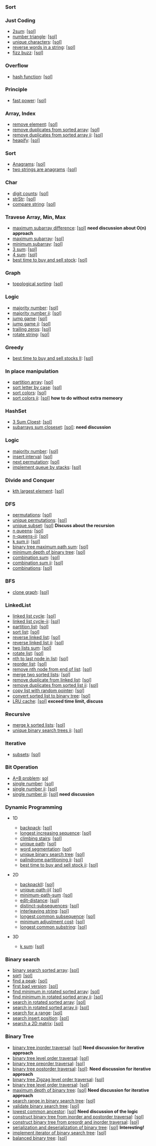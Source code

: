 ### Sort

### Just Coding
- [2sum](http://lintcode.com/en/problem/2-sum/): [[sol]](./code/2-sum.java)
- [number triangle](http://lintcode.com/en/problem/number-triangle/): [[sol]](./code/number-triangle.java)
- [unique characters](http://lintcode.com/en/problem/unique-characters/): [[sol]](./code/unique-chracters.java)
- [reverse words in a string](http://lintcode.com/en/problem/reverse-words-in-a-string/): [[sol]](./code/reverse-words-in-a-string.java)
- [fizz buzz](http://lintcode.com/en/problem/fizz-buzz/): [[sol]](./code/fizz-buzz.java)

### Overflow
- [hash function](http://lintcode.com/en/problem/hash-function/): [[sol]](./code/hash-function.java)

### Principle
- [fast power](http://lintcode.com/en/problem/fast-power/): [[sol]](./code/fast-power.java)

### Array, Index
- [remove element](http://lintcode.com/en/problem/remove-element/): [[sol]](./code/remove-element.java)
- [remove duplicates from sorted array](http://lintcode.com/en/problem/remove-duplicates-from-sorted-array/): [[sol]](./code/remove-duplicates-from-sorted-array.java)
- [remove duplicates from sorted array ii](http://lintcode.com/en/problem/remove-duplicates-from-sorted-array-ii/): [[sol]](./code/remove-duplicates-from-sorted-array-ii.java)
- [heapify](http://lintcode.com/en/problem/heapify/): [[sol]](./code/heapify.java)


### Sort
- [Anagrams](http://lintcode.com/en/problem/anagrams/): [[sol]](./code/anagrams.java)
- [two strings are anagrams](http://lintcode.com/en/problem/two-strings-are-anagrams/) :[[sol]](./code/two-strings-are-anagrams.java)

### Char
- [digit counts](http://lintcode.com/en/problem/digit-counts/): [[sol]](./code/digit-counts.java)
- [strStr](http://lintcode.com/en/problem/strstr/): [[sol]](./code/strStr.java)
- [compare string](http://lintcode.com/en/problem/compare-strings/): [[sol]](./code/compare-string.java)



### Travese Array, Min, Max
- [maximum subarray difference](http://lintcode.com/en/problem/maximum-subarray-difference/): [[sol]](./code/maximum-subarray-difference.java) **need discussion about O(n) approach**
- [maximum subarray](http://lintcode.com/en/problem/maximum-subarray/): [[sol]](./code/maximum-subarray.java)
- [minimum subarray](http://lintcode.com/en/problem/minimum-subarray/): [[sol]](./code/minimum-subarray.java)
- [3 sum](http://lintcode.com/en/problem/3-sum/#): [[sol]](./code/3sum.java)
- [4 sum](http://lintcode.com/en/problem/4-sum/): [[sol]](./code/4sum.java)
- [best time to buy and sell stock](http://lintcode.com/en/problem/best-time-to-buy-and-sell-stock/): [[sol]](./code/best-time-to-buy-and-sell-stock.java)

### Graph
- [topological sorting](http://lintcode.com/en/problem/topological-sorting/#): [[sol]](./code/topological-sorting.java)

### Logic
- [majority number](http://lintcode.com/en/problem/single-number/): [[sol]](./code/majority-number.java)
- [majority number ii](http://lintcode.com/en/problem/majority-number-ii/): [[sol]](./code/majority-number-ii.java)
- [jump game](http://lintcode.com/en/problem/jump-game/): [[sol]](./code/jump-game.java)
- [jump game ii](http://lintcode.com/en/problem/jump-game-ii/): [[sol]](./code/jump-game-ii.java)
- [trailing zeros](http://lintcode.com/en/problem/trailing-zeros/): [[sol]](./code/trailing-zeros.java)
- [rotate string](http://lintcode.com/en/problem/rotate-string/): [[sol]](./code/rotate-string.java)

### Greedy
- [best time to buy and sell stocks II](): [[sol]](./code/best-time-to-buy-and-sell-stocks.java)

### In place manipulation
- [partition array](http://lintcode.com/en/problem/partition-array/): [[sol]](./code/partition-array.java)
- [sort letter by case](http://lintcode.com/en/problem/sort-letters-by-case/): [[sol]](./code/sort-letter-by-case.java)
- [sort colors](http://lintcode.com/en/problem/sort-colors/): [[sol]](./code/sort-colors.java)
- [sort colors ii](http://lintcode.com/en/problem/sort-colors-ii/): [[sol]](./code/sort-colors-ii.java) **how to do without extra memeory**

### HashSet
- [3 Sum Cloest](http://lintcode.com/en/problem/3-sum-closest/): [[sol]](./code/3sum-closest.java)
- [subarrays sum closeset](http://lintcode.com/en/problem/subarray-sum-closest/): [[sol]](./code/subarray-sum-closest.java): **need discussion**

### Logic
- [majority number](http://lintcode.com/en/problem/majority-number-iii/): [[sol]](/code/majority-number-iii.java)
- [insert interval](http://lintcode.com/en/problem/insert-interval/): [[sol]](./code/insert-interval.java)
- [next permutation](http://lintcode.com/en/problem/next-permuation/): [[sol]](./code/next-permutation.java)
- [implement queue by stacks](http://lintcode.com/en/problem/implement-queue-by-stacks/): [[sol]](./code/implement-queue-by-stacks.java)

### Divide and Conquer
- [kth largest element](http://lintcode.com/en/problem/kth-largest-element/): [[sol]](./code/kth-largest-element.java)

### DFS
- [permutations](http://lintcode.com/en/problem/permutations/): [[sol]](./code/permutations.java)
- [unique permutations](http://lintcode.com/en/problem/unique-permutations/): [[sol]](./code/unique-permutations.java)
- [unique subset](): [[sol]](./code/unique-subsets.java) **Discuss about the recursion**
- [n queens](http://lintcode.com/en/problem/n-queens/): [[sol]](./http://lintcode.com/en/problem/n-queens/)
- [n-queens-ii](http://lintcode.com/en/problem/n-queens-ii/): [[sol]](./code/n-queen-ii.java)
- [k sum ii](http://lintcode.com/en/problem/k-sum-ii/#): [[sol]](./code/k-sum-ii.java)
- [binary tree maximum path sum](http://lintcode.com/en/problem/binary-tree-maximum-path-sum/): [[sol]](./code/binary-tree-maximum-path-sum.java)
- [minimum depth of binary tree](http://lintcode.com/en/problem/minimum-depth-of-binary-tree/): [[sol]](./code/minimum-depth-of-binary-tree.java)
- [combination sum](http://lintcode.com/en/problem/combination-sum/): [[sol]](./code/combination-sum.java)
- [combination sum ii](http://lintcode.com/en/problem/combination-sum-ii/): [[sol]](./code/combination-sum-ii.java)
- [combinations](http://lintcode.com/en/problem/combinations/): [[sol]](./code/combinations.java)

### BFS
- [clone graph](http://lintcode.com/en/problem/clone-graph/): [[sol]](./code/clone-graph.java)

### LinkedList
- [linked list cycle](http://lintcode.com/en/problem/linked-list-cycle/): [[sol]](./code/linked-list-cycle.java)
- [linked list cycle-ii](http://lintcode.com/en/problem/linked-list-cycle-ii/): [[sol]](./code/linked-list-cycle-ii.java)
- [partition list](http://lintcode.com/en/problem/partition-list/): [[sol]](./code/partition-list.java)
- [sort list](http://lintcode.com/en/problem/sort-list/): [[sol]](./code/sort-list.java)
- [reverse linked list](http://lintcode.com/en/problem/reverse-linked-list/): [[sol]](./code/reverse-linked-list.java)
- [reverse linked list ii](http://lintcode.com/en/problem/reverse-linked-list-ii/): [[sol]](./code/reverse-linked-list-ii.java)
- [two lists sum](http://lintcode.com/en/problem/two-lists-sum/): [[sol]](./code/two-lists-sum.java)
- [rotate list](http://lintcode.com/en/problem/rotate-list/): [[sol]](./code/rotate-list.java)
- [nth to last node in list](http://lintcode.com/en/problem/nth-to-last-node-in-list/): [[sol]](./code/nth-to-last-node-in-list.java)
- [reorder list](http://lintcode.com/en/problem/reorder-list/): [[sol]](./code/reorder-list.java)
- [remove nth node from end of list](http://lintcode.com/en/problem/remove-nth-node-from-end-of-list/): [[sol]](./code/remove-nth-node-from-end-of-list.java)
- [merge two sorted lists](http://lintcode.com/en/problem/merge-two-sorted-lists/): [[sol]](./code/merge-two-sorted-lists.java)
- [remove duplicate from linked list](http://lintcode.com/en/problem/remove-duplicates-from-sorted-list/): [[sol]](./code/remove-duplicate-from-sorted-list.java)
- [remove duplicates from sorted list ii](http://lintcode.com/en/problem/remove-duplicates-from-sorted-list-ii/): [[sol]](./code/remove-duplicates-from-sorted-list-ii.java)
- [copy list with random pointer](http://lintcode.com/en/problem/copy-list-with-random-pointer/): [[sol]](code/copy-list-with-random-pointer.java)
- [convert sorted list to binary tree](http://lintcode.com/en/problem/convert-sorted-list-to-binary-search-tree/): [[sol]](./code/convert-sorted-list-to-binary-tree.java)
- [LRU cache](http://lintcode.com/en/problem/lru-cache/): [[sol]](./code/lru-cache.java) **exceed time limit, discuss**

### Recursive
- [merge k sorted lists](http://lintcode.com/en/problem/merge-k-sorted-lists/): [[sol]](./code/merge-k-sorted-lists.java)
- [unique binary search trees ii](http://lintcode.com/en/problem/unique-binary-search-trees-ii/): [[sol]](./code/unique-binary-search-trees-ii.java)


### Iterative
- [subsets](http://lintcode.com/en/problem/subsets/): [[sol]](./code/subsets.java)

### Bit Operation
- [A+B problem](http://lintcode.com/en/problem/a-b-problem/): [sol](./code/a-b-problem.java)
- [single number](http://lintcode.com/en/problem/single-number/): [[sol]](./code/single-number.java)
- [single number ii](http://lintcode.com/en/problem/single-number-ii/): [[sol]](./code/single-num-ii.java)
- [single number iii](http://lintcode.com/en/problem/single-number-iii/): [[sol]](./code/single-number-iii.java) **need discussion**

### Dynamic Programming
- 1D
  - [backpack](http://lintcode.com/en/problem/backpack/): [[sol]](./code/backpack.java)
  - [longest increasing sequence](http://lintcode.com/en/problem/longest-increasing-subsequence/): [[sol]](./code/longest-increasing-sequence.java)
  - [climbing stairs](http://lintcode.com/en/problem/climbing-stairs/): [[sol]](./code/climbing-stairs.java)
  - [unique path](http://lintcode.com/en/problem/unique-paths/): [[sol]](./code/unique-path.java)
  - [word segmentation](http://lintcode.com/en/problem/word-segmentation/): [[sol]](./code/word-segmentation.java)
  - [unique binary search tree](http://lintcode.com/en/problem/unique-binary-search-trees/): [[sol]](./code/unique-binary-search-tree.java)
  - [palindrome partitioning ii](http://lintcode.com/en/problem/palindrome-partitioning-ii/): [[sol]](./code/palindrome-partitioning-ii.java)
  - [best time to buy and sell stock ii](http://lintcode.com/en/problem/best-time-to-buy-and-sell-stock-iii/): [[sol]](./code/best-time-to-buy-and-sell-stock-ii.java)
  
- 2D
  - [backpackII](http://lintcode.com/en/problem/backpack-ii/): [[sol]](./code/backpackII.java)
  - [unique-path-ii](http://lintcode.com/en/problem/unique-paths-ii/){ [[sol]](./code/unique-path-ii.java)
  - [minimum-path-sum](http://lintcode.com/en/problem/minimum-path-sum/) :[[sol]](./code/minimum-path-sum.java)
  - [edit-distance](http://lintcode.com/en/problem/edit-distance/): [[sol]](./code/edit-distance.java)
  - [distinct-subsequences](http://lintcode.com/en/problem/distinct-subsequences/): [[sol]](./code/distinct-subsequence.java)
  - [interleaving string](http://lintcode.com/en/problem/interleaving-string/): [[sol]](./code/interleaving-string.java)
  - [longest common subsequence](http://lintcode.com/en/problem/longest-common-subsequence/): [[sol]](./code/longest-common-subsequence.java)
  - [minimum adjustment cost](http://lintcode.com/en/problem/minimum-adjustment-cost/): [[sol]](./code/minimum-adjustment-cost.java)
  - [longest common substring](http://lintcode.com/en/problem/longest-common-substring/): [[sol]](./code/longest-common-substring.java)
- 3D
  - [k sum](http://lintcode.com/en/problem/k-sum/): [[sol]](./code/k-sum.java)
  
### Binary search
- [binary search sorted array](http://lintcode.com/en/problem/binary-search/#): [[sol]](./code/binary-search.java)
- [sqrt](http://lintcode.com/en/problem/sqrtx/): [[sol]](./code/sqrt.java)
- [find a peak](http://lintcode.com/en/problem/find-a-peak/): [[sol]](./code/find-a-peak.java)
- [first bad version](http://lintcode.com/en/problem/first-bad-version/): [[sol]](./code/first-bad-version.java)
- [find minimum in rotated sorted array](http://lintcode.com/en/problem/find-minimum-in-rotated-sorted-array/): [[sol]](./code/find-minimum-in-rotated-sorted-array.java)
- [find minimum in rotated sorted array ii](http://lintcode.com/en/problem/find-minimum-in-rotated-sorted-array-ii/): [[sol]](./code/find-minimum-in-rotated-sorted-array-ii.java)
- [search in rotated sorted array](http://lintcode.com/en/problem/search-in-rotated-sorted-array/): [[sol]](./code/search-in-rotated-sorted-array.java)
- [search in rotated sorted array ii](http://lintcode.com/en/problem/search-in-rotated-sorted-array-ii/): [[sol]](./code/search-in-rotated-sorted-array-ii.java)
- [search for a range](http://lintcode.com/en/problem/search-for-a-range/): [[sol]](./code/search-for-a-range.java)
- [search insert position](http://lintcode.com/en/problem/search-insert-position/): [[sol]](./code/search-insert-position.java)
- [search a 2D matrix](http://lintcode.com/en/problem/search-a-2d-matrix/): [[sol]](./code/search-a-2d-matrix.java)


### Binary Tree
- [binary tree inorder traversal](http://lintcode.com/en/problem/binary-tree-inorder-traversal/): [[sol]](./code/binary-tree-inorder-traversal.java) **Need discussion for iterative approach**
- [binary tree level order traversal](http://lintcode.com/en/problem/binary-tree-level-order-traversal/): [[sol]](./code/binary-tree-level-order-traversal.java)
- [binary tree preorder traversal](http://lintcode.com/en/problem/binary-tree-preorder-traversal/): [[sol]](./code/binary-tree-preorder-traversal.java)
- [binary tree postorder traversal](http://lintcode.com/en/problem/binary-tree-postorder-traversal/): [[sol]](./code/binary-tree-postorder-traversal.java): **Need discussion for iterative approach**
- [binary tree Zigzag level order traversal](http://lintcode.com/en/problem/binary-tree-zigzag-level-order-traversal/): [[sol]](./code/binary-tree-zigzag-level-order-traversal.java)
- [binary tree level order traversal](http://lintcode.com/en/problem/binary-tree-level-order-traversal-ii/): [[sol]](./code/binary-tree-level-order-traversal-II.java)
- [maximum depth of binary tree](http://lintcode.com/en/problem/maximum-depth-of-binary-tree/): [[sol]](./code/maximum-depth-of-binary-tree.java) **Need discussion for iterative approach**
- [search range in binary search tree](http://lintcode.com/en/problem/search-range-in-binary-search-tree/): [[sol]](./code/search-range-in-binary-search-tree.java)
- [validate binary search tree](http://lintcode.com/en/problem/validate-binary-search-tree/): [[sol]](./code/validate-binary-search-tree.java)
- [lowest common ancestor](http://lintcode.com/en/problem/lowest-common-ancestor/): [[sol]](./code/lowest-common-ancestor.java) **Need discussion of the logic**
- [construct binary tree from inorder and postorder traversal](http://lintcode.com/en/problem/construct-binary-tree-from-inorder-and-postorder-traversal/): [[sol]](./code/construct-binary-tree-from-inorder-and-postorder-traversal.java)
- [construct binary tree from preordr and inorder traversal](http://lintcode.com/en/problem/construct-binary-tree-from-preorder-and-inorder-traversal/): [[sol]](./code/construct-binary-tree-from-preorder-and-inorder-traversal.java)
- [serialization and deserialization of binary tree](http://lintcode.com/en/problem/serialization-and-deserialization-of-binary-tree/#):  [[sol]](./code/serialization-and-deserialization-of-binary-tree.java) **Interesting!**
- [implement iterator of binary search tree](http://lintcode.com/en/problem/implement-iterator-of-binary-search-tree/): [[sol]](./code/implement-iterator-of-binary-search-tree.java)
- [balanced binary tree](http://lintcode.com/en/problem/balanced-binary-tree/): [[sol]](./code/balanced-binary-tree.java)
